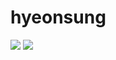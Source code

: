 # hyeonsung

<img src="https://img.shields.io/badge/Javasrcipt-F7DF1E?style=flat-square&logo=Javascript&logoColor=white">
<img src="https://img.shields.io/badge/C-A8B9CC?style=flat-square&logo=C&logoColor=white"/>
